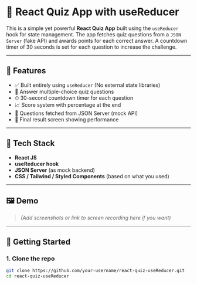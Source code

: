 # 🎯 React Quiz App with useReducer

This is a simple yet powerful **React Quiz App** built using the `useReducer` hook for state management. The app fetches quiz questions from a `JSON Server` (fake API) and awards points for each correct answer. A countdown timer of 30 seconds is set for each question to increase the challenge.

---

## 📌 Features

- ✅ Built entirely using `useReducer` (No external state libraries)
- 🧠 Answer multiple-choice quiz questions
- ⏱ 30-second countdown timer for each question
- 📈 Score system with percentage at the end
- 📡 Questions fetched from JSON Server (mock API)
- 💯 Final result screen showing performance

---

## 🔧 Tech Stack

- **React JS**
- **useReducer hook**
- **JSON Server** (as mock backend)
- **CSS / Tailwind / Styled Components** (based on what you used)

---

## 🖼 Demo

> *(Add screenshots or link to screen recording here if you want)*

---

## 🚀 Getting Started

### 1. Clone the repo

```bash
git clone https://github.com/your-username/react-quiz-useReducer.git
cd react-quiz-useReducer
